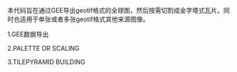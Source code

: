 本代码旨在通过GEE导出geotif格式的全球图，然后按需切割成金字塔式瓦片。同时也适用于单张或者多张geotif格式其他来源图像。

1.GEE数据导出


2.PALETTE OR SCALING

3.TILEPYRAMID BUILDING
